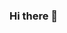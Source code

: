 ### Hi there 👋

<!--
I am an ENTP.
Yes a social butterfly with a twist ✨
If you want a conversation, I am there, just bring your thoughts 😉

- I love cats 🐈
- I love statistics and math <3
- I adore philosophy 🍸
- I think Messi is the GOAT ⚽

I love to learn something new 🤓 even if it is not related to my goals 😵
I am renowned for brainstorming 😌✨

Don't hesitate to share memes, spread dark humor, and join to discuss... anything
❤💙
-->
